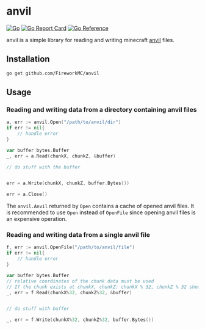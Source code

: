 # anvil

[![Go](https://github.com/FireworkMC/anvil/actions/workflows/go.yml/badge.svg)](https://github.com/FireworkMC/anvil/actions/workflows/go.yml) [![Go Report Card](https://goreportcard.com/badge/github.com/FireworkMC/anvil)](https://goreportcard.com/report/github.com/FireworkMC/anvil) [![Go Reference](https://pkg.go.dev/badge/github.com/FireworkMC/anvil.svg)](https://pkg.go.dev/github.com/FireworkMC/anvil)

anvil is a simple library for reading and writing minecraft [anvil](https://minecraft.fandom.com/wiki/Anvil_file_format) files.

## Installation

```sh
go get github.com/FireworkMC/anvil
```

## Usage

### Reading and writing data from a directory containing anvil files

```go
a, err := anvil.Open("/path/to/anvil/dir")
if err != nil{
    // handle error
}

var buffer bytes.Buffer
_, err = a.Read(chunkX, chunkZ, &buffer)

// do stuff with the buffer


err = a.Write(chunkX, chunkZ, buffer.Bytes())

err = a.Close()

```

The `anvil.Anvil` returned by `Open` contains a cache of opened anvil files.
It is recommended to use `Open` instead of `OpenFile` since opening anvil files is an expensive operation.

### Reading and writing data from a single anvil file

```go
f, err := anvil.OpenFile("/path/to/anvil/file")
if err != nil{
    // handle error
}

var buffer bytes.Buffer
// relative coordinates of the chunk data must be used
// If the chunk exists at chunkX, chunkZ: chunkX % 32, chunkZ % 32 should be used. 
_, err = f.Read(chunkX%32, chunkZ%32, &buffer)


// do stuff with buffer

_, err = f.Write(chunkX%32, chunkZ%32, buffer.Bytes())

```
